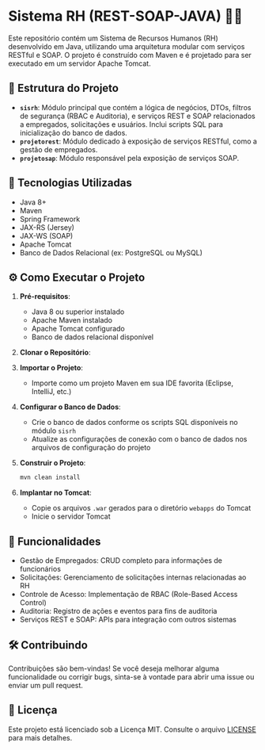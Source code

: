 
# Sistema RH (REST-SOAP-JAVA) 🧑‍💼

Este repositório contém um Sistema de Recursos Humanos (RH) desenvolvido em Java, utilizando uma arquitetura modular com serviços RESTful e SOAP. O projeto é construído com Maven e é projetado para ser executado em um servidor Apache Tomcat.

## 📁 Estrutura do Projeto

- **`sisrh`**: Módulo principal que contém a lógica de negócios, DTOs, filtros de segurança (RBAC e Auditoria), e serviços REST e SOAP relacionados a empregados, solicitações e usuários. Inclui scripts SQL para inicialização do banco de dados.
- **`projetorest`**: Módulo dedicado à exposição de serviços RESTful, como a gestão de empregados.
- **`projetosap`**: Módulo responsável pela exposição de serviços SOAP.

## 🚀 Tecnologias Utilizadas

- Java 8+
- Maven
- Spring Framework
- JAX-RS (Jersey)
- JAX-WS (SOAP)
- Apache Tomcat
- Banco de Dados Relacional (ex: PostgreSQL ou MySQL)

## ⚙️ Como Executar o Projeto

1. **Pré-requisitos**:
   - Java 8 ou superior instalado
   - Apache Maven instalado
   - Apache Tomcat configurado
   - Banco de dados relacional disponível

2. **Clonar o Repositório**:

3. **Importar o Projeto**:

   * Importe como um projeto Maven em sua IDE favorita (Eclipse, IntelliJ, etc.)

4. **Configurar o Banco de Dados**:

   * Crie o banco de dados conforme os scripts SQL disponíveis no módulo `sisrh`
   * Atualize as configurações de conexão com o banco de dados nos arquivos de configuração do projeto

5. **Construir o Projeto**:

   ```bash
   mvn clean install
   ```

6. **Implantar no Tomcat**:

   * Copie os arquivos `.war` gerados para o diretório `webapps` do Tomcat
   * Inicie o servidor Tomcat

## 📌 Funcionalidades

* Gestão de Empregados: CRUD completo para informações de funcionários
* Solicitações: Gerenciamento de solicitações internas relacionadas ao RH
* Controle de Acesso: Implementação de RBAC (Role-Based Access Control)
* Auditoria: Registro de ações e eventos para fins de auditoria
* Serviços REST e SOAP: APIs para integração com outros sistemas

## 🛠️ Contribuindo

Contribuições são bem-vindas! Se você deseja melhorar alguma funcionalidade ou corrigir bugs, sinta-se à vontade para abrir uma issue ou enviar um pull request.

## 📄 Licença

Este projeto está licenciado sob a Licença MIT. Consulte o arquivo [LICENSE](https://github.com/JonhnCod/JAVA/blob/main/LICENSE) para mais detalhes.




